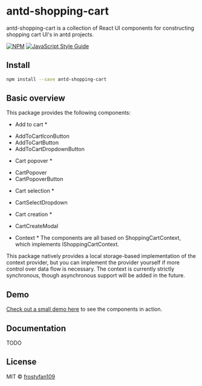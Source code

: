 # antd-shopping-cart
antd-shopping-cart is a collection of React UI components for constructing shopping cart UI's in antd projects.

[![NPM](https://img.shields.io/npm/v/antd-shopping-cart.svg)](https://www.npmjs.com/package/antd-shopping-cart) [![JavaScript Style Guide](https://img.shields.io/badge/code_style-standard-brightgreen.svg)](https://standardjs.com)

## Install

```bash
npm install --save antd-shopping-cart
```

## Basic overview
This package provides the following components:

* Add to cart *
- AddToCartIconButton
- AddToCartButton
- AddToCartDropdownButton

* Cart popover *
- CartPopover
- CartPopoverButton

* Cart selection *
- CartSelectDropdown

* Cart creation *
- CartCreateModal

* Context *
The components are all based on ShoppingCartContext, which implements IShoppingCartContext.

This package natively provides a local storage-based implementation of the context provider, but you can implement the provider yourself if more control over data flow is necessary. The context is currently strictly synchronous, though asynchronous support will be added in the future. 

## Demo
[Check out a small demo here](https://frostyfan109.github.io/antd-shopping-cart/) to see the components in action.

## Documentation
TODO

## License

MIT © [frostyfan109](https://github.com/frostyfan109)
